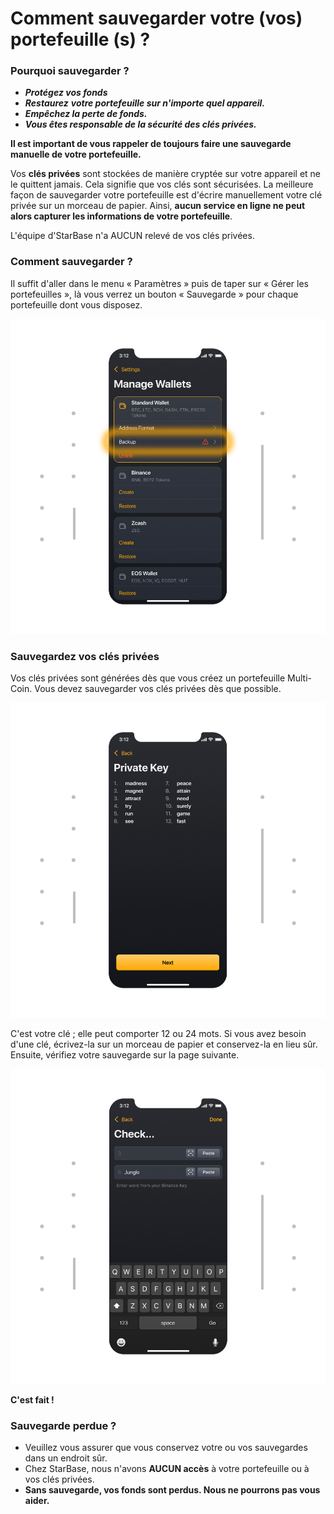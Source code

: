 # Comment sauvegarder votre (vos) portefeuille (s) ?

### Pourquoi sauvegarder ?

- ***Protégez vos fonds***
- ***Restaurez** **votre portefeuille sur n'importe quel appareil.***
- ***Empêchez la perte de fonds.***
- ***Vous êtes responsable de la sécurité des clés privées.***

**Il est important de vous rappeler de toujours faire une sauvegarde manuelle de votre portefeuille.**

Vos **clés privées** sont stockées de manière cryptée sur votre appareil et ne le quittent jamais. Cela signifie que vos clés sont sécurisées. La meilleure façon de sauvegarder votre portefeuille est d'écrire manuellement votre clé privée sur un morceau de papier. Ainsi, **aucun service en ligne ne peut alors capturer les informations de votre portefeuille**. 

L'équipe d'StarBase n'a AUCUN relevé de vos clés privées.

### Comment sauvegarder ?

Il suffit d'aller dans le menu « Paramètres » puis de taper sur « Gérer les portefeuilles », là vous verrez un bouton « Sauvegarde » pour chaque portefeuille dont vous disposez.

![](../images/ios-backup-manage-s.png)

### Sauvegardez vos clés privées

Vos clés privées sont générées dès que vous créez un portefeuille Multi-Coin. Vous devez sauvegarder vos clés privées dès que possible.

![](../images/ios-backup-pk-s.png)

C'est votre clé ; elle peut comporter 12 ou 24 mots. Si vous avez besoin d'une clé, écrivez-la sur un morceau de papier et conservez-la en lieu sûr. Ensuite, vérifiez votre sauvegarde sur la page suivante.

![](../images/ios-backup-check-s.png)

**C'est fait !**

### Sauvegarde perdue ?

- Veuillez vous assurer que vous conservez votre ou vos sauvegardes dans un endroit sûr.
- Chez StarBase, nous n'avons **AUCUN accès** à votre portefeuille ou à vos clés privées.
- **Sans sauvegarde, vos fonds sont perdus. Nous ne pourrons pas vous aider.**
